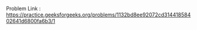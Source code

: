 Problem Link : https://practice.geeksforgeeks.org/problems/1132bd8ee92072cd31441858402641d6800fa6b3/1
